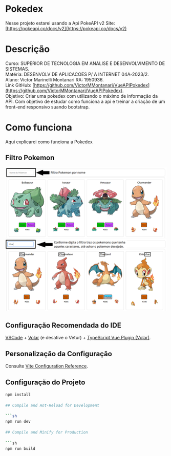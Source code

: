 # Pokedex

Nesse projeto estarei usando a Api PokeAPI v2 
Site: [https://pokeapi.co/docs/v2](https://pokeapi.co/docs/v2)

# Descrição

Curso: SUPERIOR DE TECNOLOGIA EM ANALISE E DESENVOLVIMENTO DE SISTEMAS. <br>
Matéria: DESENVOLV DE APLICACOES P/ A INTERNET 04A-2023/2. <br>
Aluno: Victor Marinelli Montanari RA: 1950936. <br>
Link GitHub: [https://github.com/VictorMMontanari/VueAPIPokedex](https://github.com/VictorMMontanari/VueAPIPokedex). <br>
Objetivo: Criar uma pokedex com utilizando o máximo de informação da API. Com objetivo de estudar como funciona a api e treinar a criação de um front-end responsivo suando bootstrap. 

# Como funciona
Aqui explicarei como funciona a Pokedex
## Filtro Pokemon
![Filtro Pokemon](./img/filtro_nome.png)
![Filtro Pokemon](./img/filtro_pokemon.png)

## Configuração Recomendada do IDE

[VSCode](https://code.visualstudio.com/) + [Volar](https://marketplace.visualstudio.com/items?itemName=Vue.volar) (e desative o Vetur) + [TypeScript Vue Plugin (Volar)](https://marketplace.visualstudio.com/items?itemName=Vue.vscode-typescript-vue-plugin).

## Personalização da Configuração

Consulte [Vite Configuration Reference](https://vitejs.dev/config/).

## Configuração do Projeto

```sh
npm install

## Compile and Hot-Reload for Development

```sh
npm run dev

## Compile and Minify for Production

```sh
npm run build
